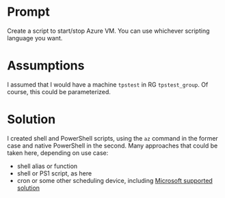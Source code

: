 # Prompt
Create a script to start/stop Azure VM.  You can use whichever scripting language you want.

# Assumptions
I assumed that I would have a machine `tpstest` in RG `tpstest_group`.  Of course, this could be parameterized.

# Solution

I created shell and PowerShell scripts, using the `az` command in the former case and native PowerShell in the second.  Many approaches that could be taken here, depending on use case:

- shell alias or function
- shell or PS1 script, as here
- cron or some other scheduling device, including [Microsoft supported solution](https://docs.microsoft.com/en-us/azure/automation/automation-solution-vm-management)

